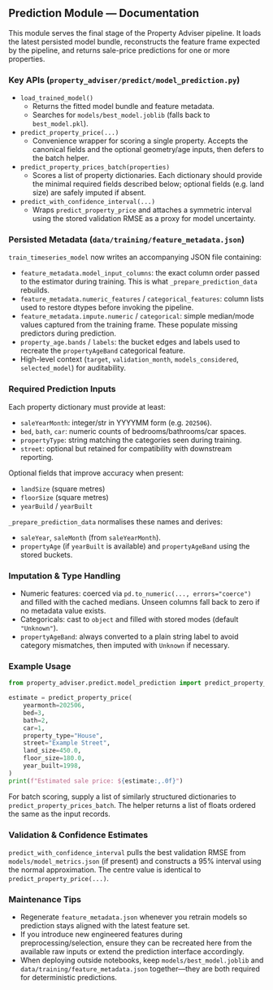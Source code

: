 ## Prediction Module — Documentation

This module serves the final stage of the Property Adviser pipeline. It loads the
latest persisted model bundle, reconstructs the feature frame expected by the
pipeline, and returns sale-price predictions for one or more properties.

### Key APIs (`property_adviser/predict/model_prediction.py`)
- `load_trained_model()`
  - Returns the fitted model bundle and feature metadata.
  - Searches for `models/best_model.joblib` (falls back to `best_model.pkl`).
- `predict_property_price(...)`
  - Convenience wrapper for scoring a single property. Accepts the canonical
    fields and the optional geometry/age inputs, then defers to the batch helper.
- `predict_property_prices_batch(properties)`
  - Scores a list of property dictionaries. Each dictionary should provide the
    minimal required fields described below; optional fields (e.g. land size)
    are safely imputed if absent.
- `predict_with_confidence_interval(...)`
  - Wraps `predict_property_price` and attaches a symmetric interval using the
    stored validation RMSE as a proxy for model uncertainty.

### Persisted Metadata (`data/training/feature_metadata.json`)
`train_timeseries_model` now writes an accompanying JSON file containing:
- `feature_metadata.model_input_columns`: the exact column order passed to the
  estimator during training. This is what `_prepare_prediction_data` rebuilds.
- `feature_metadata.numeric_features` / `categorical_features`: column lists used
  to restore dtypes before invoking the pipeline.
- `feature_metadata.impute.numeric` / `categorical`: simple median/mode values
  captured from the training frame. These populate missing predictors during
  prediction.
- `property_age.bands` / `labels`: the bucket edges and labels used to recreate
  the `propertyAgeBand` categorical feature.
- High-level context (`target`, `validation_month`, `models_considered`,
  `selected_model`) for auditability.

### Required Prediction Inputs
Each property dictionary must provide at least:
- `saleYearMonth`: integer/str in YYYYMM form (e.g. `202506`).
- `bed`, `bath`, `car`: numeric counts of bedrooms/bathrooms/car spaces.
- `propertyType`: string matching the categories seen during training.
- `street`: optional but retained for compatibility with downstream reporting.

Optional fields that improve accuracy when present:
- `landSize` (square metres)
- `floorSize` (square metres)
- `yearBuild` / `yearBuilt`

`_prepare_prediction_data` normalises these names and derives:
- `saleYear`, `saleMonth` (from `saleYearMonth`).
- `propertyAge` (if `yearBuilt` is available) and `propertyAgeBand` using the
  stored buckets.

### Imputation & Type Handling
- Numeric features: coerced via `pd.to_numeric(..., errors="coerce")` and filled
  with the cached medians. Unseen columns fall back to zero if no metadata value
  exists.
- Categoricals: cast to `object` and filled with stored modes (default `"Unknown"`).
- `propertyAgeBand`: always converted to a plain string label to avoid category
  mismatches, then imputed with `Unknown` if necessary.

### Example Usage
```python
from property_adviser.predict.model_prediction import predict_property_price

estimate = predict_property_price(
    yearmonth=202506,
    bed=3,
    bath=2,
    car=1,
    property_type="House",
    street="Example Street",
    land_size=450.0,
    floor_size=180.0,
    year_built=1998,
)
print(f"Estimated sale price: ${estimate:,.0f}")
```

For batch scoring, supply a list of similarly structured dictionaries to
`predict_property_prices_batch`. The helper returns a list of floats ordered the
same as the input records.

### Validation & Confidence Estimates
`predict_with_confidence_interval` pulls the best validation RMSE from
`models/model_metrics.json` (if present) and constructs a 95% interval using the
normal approximation. The centre value is identical to
`predict_property_price(...)`.

### Maintenance Tips
- Regenerate `feature_metadata.json` whenever you retrain models so prediction
  stays aligned with the latest feature set.
- If you introduce new engineered features during preprocessing/selection,
  ensure they can be recreated here from the available raw inputs or extend the
  prediction interface accordingly.
- When deploying outside notebooks, keep `models/best_model.joblib` and
  `data/training/feature_metadata.json` together—they are both required for
  deterministic predictions.
